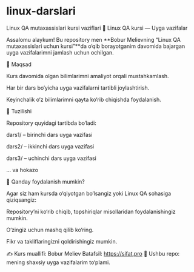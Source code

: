 # linux-darslari
Linux QA mutaxassislari kursi vaziflari
🐧 Linux QA kursi — Uyga vazifalar

Assalomu alaykum!
Bu repository men **Bobur Melievning “Linux QA mutaxassislari uchun kursi”**da o‘qib borayotganim davomida bajargan uyga vazifalarimni jamlash uchun ochilgan.

📌 Maqsad

Kurs davomida olgan bilimlarimni amaliyot orqali mustahkamlash.

Har bir dars bo‘yicha uyga vazifalarni tartibli joylashtirish.

Keyinchalik o‘z bilimlarimni qayta ko‘rib chiqishda foydalanish.

📂 Tuzilishi

Repository quyidagi tartibda bo‘ladi:

dars1/ – birinchi dars uyga vazifasi

dars2/ – ikkinchi dars uyga vazifasi

dars3/ – uchinchi dars uyga vazifasi

... va hokazo

🚀 Qanday foydalanish mumkin?

Agar siz ham kursda o‘qiyotgan bo‘lsangiz yoki Linux QA sohasiga qiziqsangiz:

Repository’ni ko‘rib chiqib, topshiriqlar misollaridan foydalanishingiz mumkin.

O‘zingiz uchun mashq qilib ko‘ring.

Fikr va takliflaringizni qoldirishingiz mumkin.

✍️ Kurs muallifi: Bobur Meliev
Batafsil: https://sifat.pro
📂 Ushbu repo: mening shaxsiy uyga vazifalarim to‘plami.

